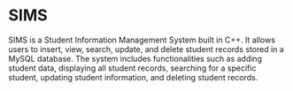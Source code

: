 # SIMS
SIMS is a Student Information Management System built in C++.
It allows users to insert, view, search, update, and delete student records stored in a MySQL database. 
The system includes functionalities such as adding student data, displaying all student records, searching for a specific student, updating student information, and deleting student records.
